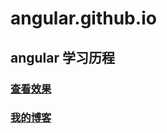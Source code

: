 # angular.github.io
## angular 学习历程

### [查看效果](http://htmlpreview.github.io/? "进入")


### [我的博客](http://www.liumianti.cn/)

